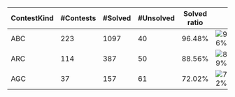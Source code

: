 | ContestKind | #Contests | #Solved | #Unsolved | Solved ratio | |
| - | - | - | - | - | - |
| ABC | 223 | 1097 | 40 | 96.48% | ![96%](https://progress-bar.dev/96?title=Solved) |
| ARC | 114 | 387 | 50 | 88.56% | ![89%](https://progress-bar.dev/89?title=Solved) |
| AGC | 37 | 157 | 61 | 72.02% | ![72%](https://progress-bar.dev/72?title=Solved) |

